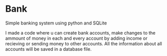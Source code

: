 # Bank
Simple banking system using python and SQLite

I made a code where u can create bank accounts, make changes to the ammount of money in each and every account by adding income or recieving or sending money to other accounts. All the information about all accounts will be saved in a database file.
